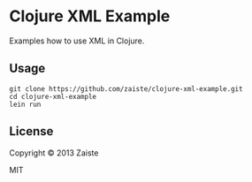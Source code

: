 # Clojure XML Example

Examples how to use XML in Clojure.


## Usage

```
git clone https://github.com/zaiste/clojure-xml-example.git
cd clojure-xml-example
lein run
```


## License

Copyright © 2013 Zaiste

MIT
